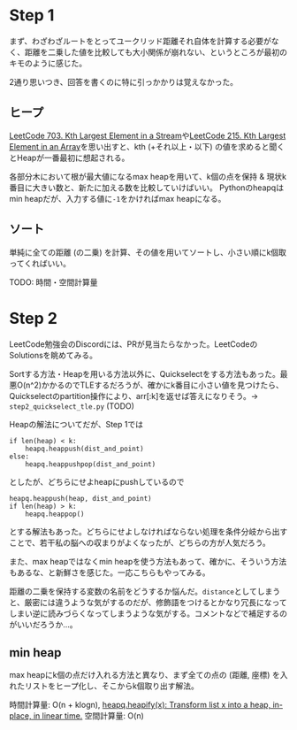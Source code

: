 # Step 1

まず、わざわざルートをとってユークリッド距離それ自体を計算する必要がなく、距離を二乗した値を比較しても大小関係が崩れない、というところが最初のキモのように感じた。

2通り思いつき、回答を書くのに特に引っかかりは覚えなかった。

## ヒープ

[LeetCode 703. Kth Largest Element in a Stream](https://leetcode.com/problems/kth-largest-element-in-a-stream/description/)や[LeetCode 215. Kth Largest Element in an Array](https://leetcode.com/problems/kth-largest-element-in-an-array/description/)を思い出すと、kth (+それ以上・以下) の値を求めると聞くとHeapが一番最初に想起される。

各部分木において根が最大値になるmax heapを用いて、k個の点を保持 \& 現状k番目に大きい数と、新たに加える数を比較していけばいい。
Pythonのheapqはmin heapだが、入力する値に`-1`をかければmax heapになる。

## ソート

単純に全ての距離 (の二乗) を計算、その値を用いてソートし、小さい順にk個取ってくればいい。

TODO: 時間・空間計算量

# Step 2

LeetCode勉強会のDiscordには、PRが見当たらなかった。LeetCodeのSolutionsを眺めてみる。

Sortする方法・Heapを用いる方法以外に、Quickselectをする方法もあった。最悪O(n^2)かかるのでTLEするだろうが、確かにk番目に小さい値を見つけたら、Quickselectのpartition操作により、arr[:k]を返せば答えになりそう。-> `step2_quickselect_tle.py` (TODO)

Heapの解法についてだが、Step 1では

```
if len(heap) < k:
    heapq.heappush(dist_and_point)
else:
    heapq.heappushpop(dist_and_point)
```

としたが、どちらにせよheapにpushしているので

```
heapq.heappush(heap, dist_and_point)
if len(heap) > k:
    heapq.heappop()
```

とする解法もあった。どちらにせよしなければならない処理を条件分岐から出すことで、若干私の脳への収まりがよくなったが、どちらの方が人気だろう。

また、max heapではなくmin heapを使う方法もあって、確かに、そういう方法もあるな、と新鮮さを感じた。一応こちらもやってみる。

距離の二乗を保持する変数の名前をどうするか悩んだ。`distance`としてしまうと、厳密には違うような気がするのだが、修飾語をつけるとかなり冗長になってしまい逆に読みづらくなってしまうような気がする。コメントなどで補足するのがいいだろうか...。

## min heap

max heapにk個の点だけ入れる方法と異なり、まず全ての点の (距離, 座標) を入れたリストをヒープ化し、そこからk個取り出す解法。

時間計算量: O(n + klogn), [heapq.heapify(x): Transform list x into a heap, in-place, in linear time.](https://docs.python.org/3/library/heapq.html#heapq.heapify)
空間計算量: O(n)
